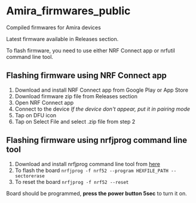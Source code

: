 # Amira_firmwares_public
Compiled firmwares for Amira devices

Latest firmware available in Releases section.

To flash firmware, you need to use either NRF Connect app or nrfutil command line tool.

## Flashing firmware using NRF Connect app
1. Download and install NRF Connect app from Google Play or App Store
2. Download firmware zip file from Releases section
3. Open NRF Connect app
4. Connect to the device *If the device don't appear, put it in pairing mode* 
6. Tap on DFU icon
7. Tap on Select File and select .zip file from step 2

## Flashing firmware using nrfjprog command line tool
1. Download and install nrfjprog command line tool from [here](https://www.nordicsemi.com/Software-and-tools/Development-Tools/nRF-Command-Line-Tools)
2. To flash the board `nrfjprog -f nrf52 --program HEXFILE_PATH --sectorerase`
3. To reset the board `nrfjprog -f nrf52 --reset`

Board should be programmed, **press the power button 5sec** to turn it on.

